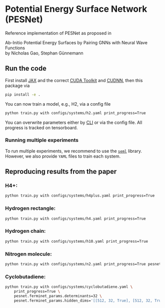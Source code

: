# Potential Energy Surface Network (PESNet)
Reference implementation of PESNet as proposed in

Ab-Initio Potential Energy Surfaces by Pairing GNNs with Neural Wave Functions <br/>
by Nicholas Gao, Stephan Günnemann


## Run the code
First install [JAX](https://github.com/google/jax) and the correct [CUDA Toolkit](https://anaconda.org/anaconda/cudatoolkit) and [CUDNN](https://anaconda.org/anaconda/cudnn), then this package via
```bash
pip install -e .
```
You can now train a model, e.g., H2, via a config file
```bash
python train.py with configs/systems/h2.yaml print_progress=True
```
You can overwrite parameters either by [CLI](https://sacred.readthedocs.io/en/stable/command_line.html) or via the config file.
All progress is tracked on tensorboard.

### Running multiple experiments
To run multiple experiments, we recommend to use the [`seml`](https://github.com/TUM-DAML/seml) library.
However, we also provide `YAML` files to train each system.


## Reproducing results from the paper
### H4+:
```bash
python train.py with configs/systems/h4plus.yaml print_progress=True
```
### Hydrogen rectangle:
```bash
python train.py with configs/systems/h4.yaml print_progress=True
```
### Hydrogen chain:
```bash
python train.py with configs/systems/h10.yaml print_progress=True
```
### Nitrogen molecule:
```bash
python train.py with configs/systems/n2.yaml print_progress=True pesnet.ferminet_params.determinants=32
```
### Cyclobutadiene:
```bash
python train.py with configs/systems/cyclobutadiene.yaml \
    print_progress=True \
    pesnet.ferminet_params.determinants=32 \
    pesnet.ferminet_params.hidden_dims='[[512, 32, True], [512, 32, True], [512, 32, True], [512, 32, True]]'
```

